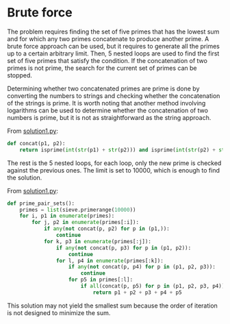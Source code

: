 # Brute force

The problem requires finding the set of five primes that has the lowest sum and for which any two primes concatenate to produce another prime.
A brute force approach can be used, but it requires to generate all the primes up to a certain arbitrary limit.
Then, 5 nested loops are used to find the first set of five primes that satisfy the condition.
If the concatenation of two primes is not prime, the search for the current set of primes can be stopped.

Determining whether two concatenated primes are prime is done by converting the numbers to strings and checking whether the concatenation of the strings is prime.
It is worth noting that another method involving logarithms can be used to determine whether the concatenation of two numbers is prime, but it is not as straightforward as the string approach.

From [solution1.py](https://github.com/TurtleSmoke/Project-Euler/blob/main/problems/problem_0060/solution1.py):

```python
def concat(p1, p2):
    return isprime(int(str(p1) + str(p2))) and isprime(int(str(p2) + str(p1)))
```

The rest is the 5 nested loops, for each loop, only the new prime is checked against the previous ones.
The limit is set to 10000, which is enough to find the solution.

From [solution1.py](https://github.com/TurtleSmoke/Project-Euler/blob/main/problems/problem_0060/solution1.py):

```python
def prime_pair_sets():
    primes = list(sieve.primerange(10000))
    for i, p1 in enumerate(primes):
        for j, p2 in enumerate(primes[:i]):
            if any(not concat(p, p2) for p in (p1,)):
                continue
            for k, p3 in enumerate(primes[:j]):
                if any(not concat(p, p3) for p in (p1, p2)):
                    continue
                for l, p4 in enumerate(primes[:k]):
                    if any(not concat(p, p4) for p in (p1, p2, p3)):
                        continue
                    for p5 in primes[:l]:
                        if all(concat(p, p5) for p in (p1, p2, p3, p4)):
                            return p1 + p2 + p3 + p4 + p5
```

This solution may not yield the smallest sum because the order of iteration is not designed to minimize the sum.